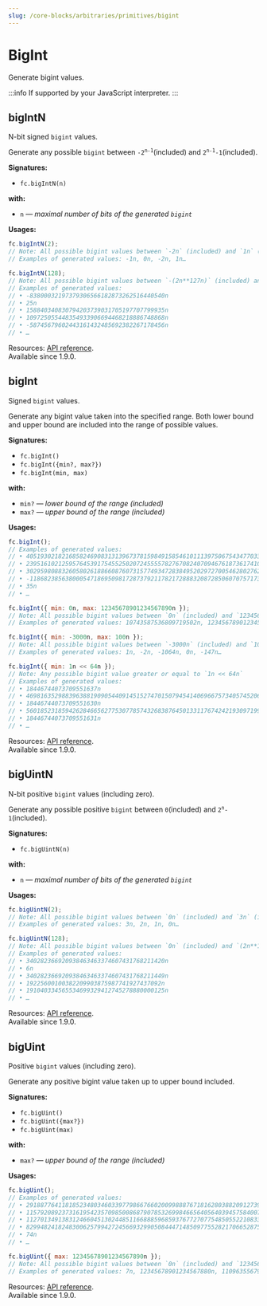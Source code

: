 ```yaml
---
slug: /core-blocks/arbitraries/primitives/bigint
---
```


# BigInt

Generate bigint values.

:::info
If supported by your JavaScript interpreter.
:::

## bigIntN

N-bit signed `bigint` values.

Generate any possible `bigint` between <code>-2<sup>n-1</sup></code>(included) and <code>2<sup>n-1</sup>-1</code>(included).

**Signatures:**

- `fc.bigIntN(n)`

**with:**

- `n` — _maximal number of bits of the generated `bigint`_

**Usages:**

```js
fc.bigIntN(2);
// Note: All possible bigint values between `-2n` (included) and `1n` (included)
// Examples of generated values: -1n, 0n, -2n, 1n…

fc.bigIntN(128);
// Note: All possible bigint values between `-(2n**127n)` (included) and `(2n**127n)-1n` (included)
// Examples of generated values:
// • -83800032197379306566182873262516440540n
// • 25n
// • 158840340830794203739031705197707799935n
// • 109725055448354933906694468218886748868n
// • -58745679602443161432485692382267178456n
// • …
```

Resources: [API reference](https://fast-check.dev/api-reference/functions/bigIntN.html).  
Available since 1.9.0.

## bigInt

Signed `bigint` values.

Generate any bigint value taken into the specified range.
Both lower bound and upper bound are included into the range of possible values.

**Signatures:**

- `fc.bigInt()`
- `fc.bigInt({min?, max?})`
- `fc.bigInt(min, max)`

**with:**

- `min?` — _lower bound of the range (included)_
- `max?` — _upper bound of the range (included)_

**Usages:**

```js
fc.bigInt();
// Examples of generated values:
// • 40519302182168582469083131396737815984915854610111397506754347703341259198524n
// • 23951610212595764539175455250207245555782767082407094676187361741043426472154n
// • 30295980883260580261886608760731577493472838495202972700546280276253358609031n
// • -11868238563800054718695098172873792117821728883208728506070757173361404354997n
// • 35n
// • …

fc.bigInt({ min: 0n, max: 12345678901234567890n });
// Note: All possible bigint values between `0n` (included) and `12345678901234567890n` (included)
// Examples of generated values: 10743587536809719502n, 12345678901234567887n, 1n, 18n, 3991213889543870829n…

fc.bigInt({ min: -3000n, max: 100n });
// Note: All possible bigint values between `-3000n` (included) and `100n` (included)
// Examples of generated values: 1n, -2n, -1064n, 0n, -147n…

fc.bigInt({ min: 1n << 64n });
// Note: Any possible bigint value greater or equal to `1n << 64n`
// Examples of generated values:
// • 18446744073709551637n
// • 46981635298839638819090544091451527470150794541406966757340574520618867005787n
// • 18446744073709551630n
// • 56018523185942628466562775307785743268387645013311767424219309719910490250614n
// • 18446744073709551631n
// • …
```

Resources: [API reference](https://fast-check.dev/api-reference/functions/bigInt.html).  
Available since 1.9.0.

## bigUintN

N-bit positive `bigint` values (including zero).

Generate any possible positive `bigint` between <code>0</code>(included) and <code>2<sup>n</sup>-1</code>(included).

**Signatures:**

- `fc.bigUintN(n)`

**with:**

- `n` — _maximal number of bits of the generated `bigint`_

**Usages:**

```js
fc.bigUintN(2);
// Note: All possible bigint values between `0n` (included) and `3n` (included)
// Examples of generated values: 3n, 2n, 1n, 0n…

fc.bigUintN(128);
// Note: All possible bigint values between `0n` (included) and `(2n**128n)-1n` (included)
// Examples of generated values:
// • 340282366920938463463374607431768211420n
// • 6n
// • 340282366920938463463374607431768211449n
// • 19225600100382209903875987741927437092n
// • 191040334565534699329412745278880000125n
// • …
```

Resources: [API reference](https://fast-check.dev/api-reference/functions/bigUintN.html).  
Available since 1.9.0.

## bigUint

Positive `bigint` values (including zero).

Generate any positive bigint value taken up to upper bound included.

**Signatures:**

- `fc.bigUint()`
- `fc.bigUint({max?})`
- `fc.bigUint(max)`

**with:**

- `max?` — _upper bound of the range (included)_

**Usages:**

```js
fc.bigUint();
// Examples of generated values:
// • 29188776411818523480346033977986676602009988876718162803882091273979244225635n
// • 115792089237316195423570985008687907853269984665640564039457584007913129639905n
// • 112701349138312466045130244851166888596859376772707754850552210833995965154463n
// • 82994824182483006257994272456693299050844471485097755282170665287589361844485n
// • 74n
// • …

fc.bigUint({ max: 12345678901234567890n });
// Note: All possible bigint values between `0n` (included) and `12345678901234567890n` (included)
// Examples of generated values: 7n, 12345678901234567880n, 11096355679684160765n, 12345678901234567877n, 9491461254506145738n…
```

Resources: [API reference](https://fast-check.dev/api-reference/functions/bigUint.html).  
Available since 1.9.0.
